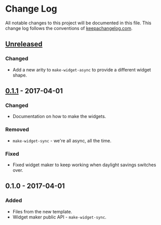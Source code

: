 # Change Log
All notable changes to this project will be documented in this file. This change log follows the conventions of [keepachangelog.com](http://keepachangelog.com/).

## [Unreleased]
### Changed
- Add a new arity to `make-widget-async` to provide a different widget shape.

## [0.1.1] - 2017-04-01
### Changed
- Documentation on how to make the widgets.

### Removed
- `make-widget-sync` - we're all async, all the time.

### Fixed
- Fixed widget maker to keep working when daylight savings switches over.

## 0.1.0 - 2017-04-01
### Added
- Files from the new template.
- Widget maker public API - `make-widget-sync`.

[Unreleased]: https://github.com/your-name/clojure-flickr-uploadr-2/compare/0.1.1...HEAD
[0.1.1]: https://github.com/your-name/clojure-flickr-uploadr-2/compare/0.1.0...0.1.1
